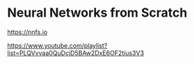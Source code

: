 # Neural Networks from Scratch

https://nnfs.io

https://www.youtube.com/playlist?list=PLQVvvaa0QuDcjD5BAw2DxE6OF2tius3V3